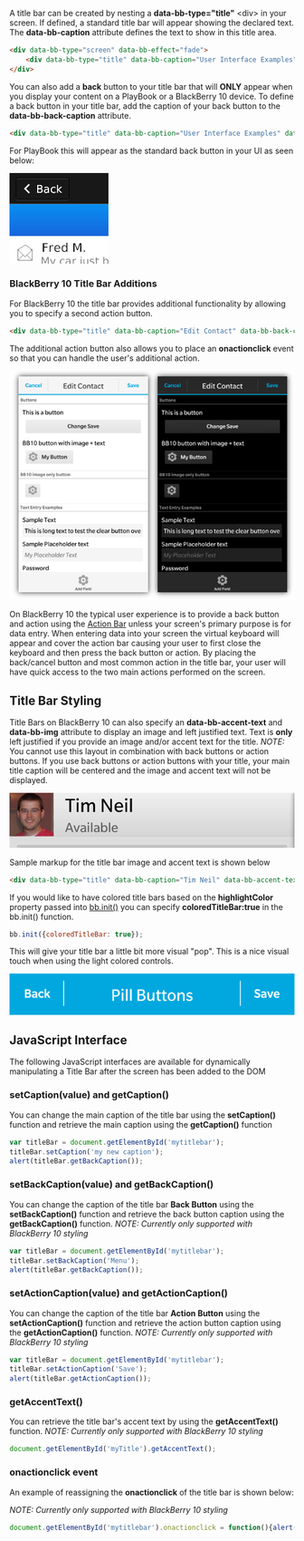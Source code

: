 A title bar can be created by nesting a **data-bb-type="title"** &lt;div&gt; in your screen. If defined, a standard title bar will appear showing the declared text. The **data-bb-caption** attribute defines the text to show in this title area.

```html
<div data-bb-type="screen" data-bb-effect="fade">
    <div data-bb-type="title" data-bb-caption="User Interface Examples" ></div>
</div>
```
You can also add a **back** button to your title bar that will **ONLY** appear when you display your content on a PlayBook or a BlackBerry 10 device.  To define a back button in your title bar, add the caption of your back button to the **data-bb-back-caption** attribute.  

```html
<div data-bb-type="title" data-bb-caption="User Interface Examples" data-bb-back-caption="Back"></div>
```
For PlayBook this will appear as the standard back button in your UI as seen below:

![Back Button](images/screenshots/backBtn.png)

### BlackBerry 10 Title Bar Additions

For BlackBerry 10 the title bar provides additional functionality by allowing you to specify a second action button.
```html
<div data-bb-type="title" data-bb-caption="Edit Contact" data-bb-back-caption="Cancel" data-bb-action-caption="Save" onactionclick="doSave()"></div>
```
The additional action button also allows you to place an **onactionclick** event so that you can handle the user's additional action.

![Title Bar](images/screenshots/labelControlRowBB10.png)

On BlackBerry 10 the typical user experience is to provide a back button and action using the [Action Bar](Action-Bar) unless your screen's primary purpose is for data entry. When entering data into your screen the virtual keyboard will appear and cover the action bar causing your user to first close the keyboard and then press the back button or action. By placing the back/cancel button and most common action in the title bar, your user will have quick access to the two main actions performed on the screen.

## Title Bar Styling

Title Bars on BlackBerry 10 can also specify an **data-bb-accent-text** and **data-bb-img** attribute to display an image and left justified text.  Text is **only** left justified if you provide an image and/or accent text for the title.  _NOTE:_ You cannot use this layout in combination with back buttons or action buttons.  If you use back buttons or action buttons with your title, your main title caption will be centered and the image and accent text will not be displayed.

![Title Bar](images/screenshots/titleBarImage.png)

Sample markup for the title bar image and accent text is shown below

```html
<div data-bb-type="title" data-bb-caption="Tim Neil" data-bb-accent-text="Available" data-bb-img="foo.png"></div>
```

If you would like to have colored title bars based on the **highlightColor** property passed into [bb.init()](Toolkit-Initialization) you can specify **coloredTitleBar:true** in the bb.init() function.

```javascript
bb.init({coloredTitleBar: true});
```

This will give your title bar a little bit more visual "pop". This is a nice visual touch when using the light colored controls.

![Title Bar](images/screenshots/titleBarColored.png)

## JavaScript Interface

The following JavaScript interfaces are available for dynamically manipulating a Title Bar after the screen has been added to the DOM

### setCaption(value) and getCaption()

You can change the main caption of the title bar using the **setCaption()** function and retrieve the main 
caption using the **getCaption()** function

```javascript
var titleBar = document.getElementById('mytitlebar');
titleBar.setCaption('my new caption');
alert(titleBar.getBackCaption());
```

### setBackCaption(value) and getBackCaption()

You can change the caption of the title bar **Back Button** using the **setBackCaption()** function and retrieve the back button caption using the **getBackCaption()** function. _NOTE: Currently only supported with BlackBerry 10 styling_

```javascript
var titleBar = document.getElementById('mytitlebar');
titleBar.setBackCaption('Menu');
alert(titleBar.getBackCaption());
```

### setActionCaption(value) and getActionCaption()

You can change the caption of the title bar **Action Button** using the **setActionCaption()** function and retrieve the action button caption using the **getActionCaption()** function. _NOTE: Currently only supported with BlackBerry 10 styling_

```javascript
var titleBar = document.getElementById('mytitlebar');
titleBar.setActionCaption('Save');
alert(titleBar.getActionCaption());
```

### getAccentText()

You can retrieve the title bar's accent text by using the **getAccentText()** function. _NOTE: Currently only supported with BlackBerry 10 styling_

```javascript
document.getElementById('myTitle').getAccentText();
```

### onactionclick event

An example of reassigning the **onactionclick** of the title bar is shown below:

_NOTE: Currently only supported with BlackBerry 10 styling_

```javascript
document.getElementById('mytitlebar').onactionclick = function(){alert('new');};
```